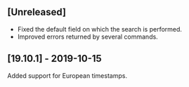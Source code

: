## [Unreleased]
- Fixed the default field on which the search is performed.
- Improved errors returned by several commands.

## [19.10.1] - 2019-10-15
Added support for European timestamps.
